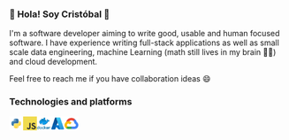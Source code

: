 ### 👋 Hola! Soy Cristóbal 👋

I'm a software developer aiming to write good, usable and human focused software. I have experience writing full-stack applications as well as small scale data engineering, machine Learning (math still lives in my brain 🧠🤓) and cloud development. 

Feel free to reach me if you have collaboration ideas 😄

<!-- **What I'm working on right now**
 - Providing IT solutions by leveraging the Cloud ☁️ and Kubernetes <img align="top" alt="Kubernetes" src="https://raw.githubusercontent.com/github/explore/01ea2a586e5da744792d0ccfce2f68b861f29301/topics/kubernetes/kubernetes.png" width="20px" height="20px" /> for [Liquid Reply](https://github.com/Liquid-Reply)
 - Currently navigating the complex realm of IT Solutions in big companies -->


### Technologies and platforms  
<img align="left" alt="Python" src="https://raw.githubusercontent.com/github/explore/80688e429a7d4ef2fca1e82350fe8e3517d3494d/topics/python/python.png" width="25px" height="25px">
<img align="left" alt="JavaScript" src="https://raw.githubusercontent.com/github/explore/80688e429a7d4ef2fca1e82350fe8e3517d3494d/topics/javascript/javascript.png" width="25px" height="25px">
<img align="left" alt="Docker" src="https://raw.githubusercontent.com/github/explore/80688e429a7d4ef2fca1e82350fe8e3517d3494d/topics/docker/docker.png" width="25px" height="25px">
<img align="left" alt="Azure" height="25px" width="25px" src="https://raw.githubusercontent.com/github/explore/eaef8552d8b082ffafe2bfc8a5023d47da904aac/topics/azure/azure.png" />
<img align="left" alt="GCP" height="25px" width="25px" src="https://raw.githubusercontent.com/github/explore/08e8077e6cd7375c007c6fd6ac8cced5d7738494/topics/google-cloud/google-cloud.png" />

